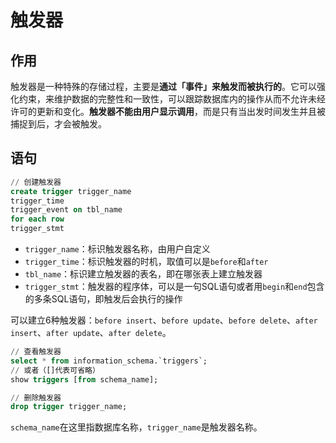 # 触发器

## 作用

触发器是一种特殊的存储过程，主要是**通过「事件」来触发而被执行的**。它可以强化约束，来维护数据的完整性和一致性，可以跟踪数据库内的操作从而不允许未经许可的更新和变化。**触发器不能由用户显示调用**，而是只有当出发时间发生并且被捕捉到后，才会被触发。

## 语句

```SQL
// 创建触发器
create trigger trigger_name
trigger_time
trigger_event on tbl_name
for each row
trigger_stmt
```

* `trigger_name`：标识触发器名称，由用户自定义
* `trigger_time`：标识触发器的时机，取值可以是`before`和`after`
* `tbl_name`：标识建立触发器的表名，即在哪张表上建立触发器
* `trigger_stmt`：触发器的程序体，可以是一句SQL语句或者用`begin`和`end`包含的多条SQL语句，即触发后会执行的操作

可以建立6种触发器：`before insert`、`before update`、`before delete`、`after insert`、`after update`、`after delete`。

```SQL
// 查看触发器
select * from information_schema.`triggers`;
// 或者（[]代表可省略）
show triggers [from schema_name];

// 删除触发器
drop trigger trigger_name;
```

`schema_name`在这里指数据库名称，`trigger_name`是触发器名称。